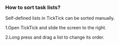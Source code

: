 ### How to sort task lists?
Self-defined lists in TickTick can be sorted manually.

1.Open TickTick and slide the screen to the right.

2.Long press and drag a list to change its order.
